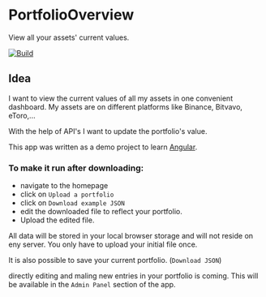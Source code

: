 # PortfolioOverview
View all your assets' current values.

[![Build](https://github.com/DDecoene/PortfolioOverview/actions/workflows/publish.yaml/badge.svg)](https://github.com/DDecoene/PortfolioOverview/actions/workflows/publish.yaml)

## Idea
I want to view the current values of all my assets in one convenient dashboard. My assets are on different platforms like Binance, Bitvavo, eToro,...

With the help of API's I want to update the portfolio's value.

This app was written as a demo project to learn [Angular](https://angular.io/).

### To make it run after downloading:
- navigate to the homepage
- click on `Upload a portfolio`
- click on `Download example JSON`
- edit the downloaded file to reflect your portfolio.
- Upload the edited file.

All data will be stored in your local browser storage and will not reside on eny server. You only have to upload your initial file once.

It is also possible to save your current portfolio. (`Download JSON`)

directly editing and maling new entries in your portfolio is coming. This will be available in the `Admin Panel` section of the app.
